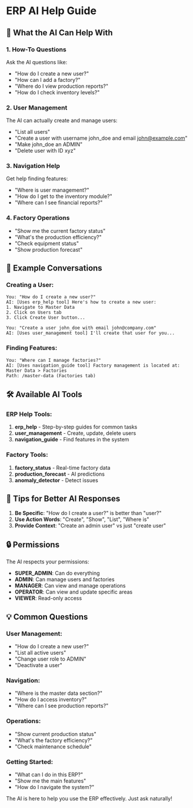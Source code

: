 # ERP AI Help Guide

## 🤖 What the AI Can Help With

### 1. **How-To Questions**
Ask the AI questions like:
- "How do I create a new user?"
- "How can I add a factory?"
- "Where do I view production reports?"
- "How do I check inventory levels?"

### 2. **User Management**
The AI can actually create and manage users:
- "List all users"
- "Create a user with username john_doe and email john@example.com"
- "Make john_doe an ADMIN"
- "Delete user with ID xyz"

### 3. **Navigation Help**
Get help finding features:
- "Where is user management?"
- "How do I get to the inventory module?"
- "Where can I see financial reports?"

### 4. **Factory Operations**
- "Show me the current factory status"
- "What's the production efficiency?"
- "Check equipment status"
- "Show production forecast"

## 📝 Example Conversations

### Creating a User:
```
You: "How do I create a new user?"
AI: [Uses erp_help tool] Here's how to create a new user:
1. Navigate to Master Data
2. Click on Users tab
3. Click Create User button...

You: "Create a user john_doe with email john@company.com"
AI: [Uses user_management tool] I'll create that user for you...
```

### Finding Features:
```
You: "Where can I manage factories?"
AI: [Uses navigation_guide tool] Factory management is located at:
Master Data > Factories
Path: /master-data (Factories tab)
```

## 🛠️ Available AI Tools

### ERP Help Tools:
1. **erp_help** - Step-by-step guides for common tasks
2. **user_management** - Create, update, delete users
3. **navigation_guide** - Find features in the system

### Factory Tools:
1. **factory_status** - Real-time factory data
2. **production_forecast** - AI predictions
3. **anomaly_detector** - Detect issues

## 🎯 Tips for Better AI Responses

1. **Be Specific**: "How do I create a user?" is better than "user?"
2. **Use Action Words**: "Create", "Show", "List", "Where is"
3. **Provide Context**: "Create an admin user" vs just "create user"

## 🔒 Permissions

The AI respects your permissions:
- **SUPER_ADMIN**: Can do everything
- **ADMIN**: Can manage users and factories
- **MANAGER**: Can view and manage operations
- **OPERATOR**: Can view and update specific areas
- **VIEWER**: Read-only access

## 💡 Common Questions

### User Management:
- "How do I create a new user?"
- "List all active users"
- "Change user role to ADMIN"
- "Deactivate a user"

### Navigation:
- "Where is the master data section?"
- "How do I access inventory?"
- "Where can I see production reports?"

### Operations:
- "Show current production status"
- "What's the factory efficiency?"
- "Check maintenance schedule"

### Getting Started:
- "What can I do in this ERP?"
- "Show me the main features"
- "How do I navigate the system?"

The AI is here to help you use the ERP effectively. Just ask naturally!